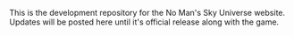 This is the development repository for the No Man's Sky Universe website. Updates will be posted here until it's official release along with the game.
